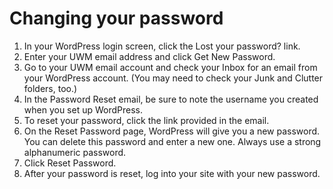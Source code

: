 # Changing your password

1. In your WordPress login screen, click the Lost your password? link.
2. Enter your UWM email address and click Get New Password.
3. Go to your UWM email account and check your Inbox for an email from your WordPress account. (You may need to check your Junk and Clutter folders, too.)
4. In the Password Reset email, be sure to note the username you created when you set up WordPress. 
5. To reset your password, click the link provided in the email. 
6. On the Reset Password page, WordPress will give you a new password. You can delete this password and enter a new one. Always use a strong alphanumeric password.
7. Click Reset Password. 
8. After your password is reset, log into your site with your new password. 



